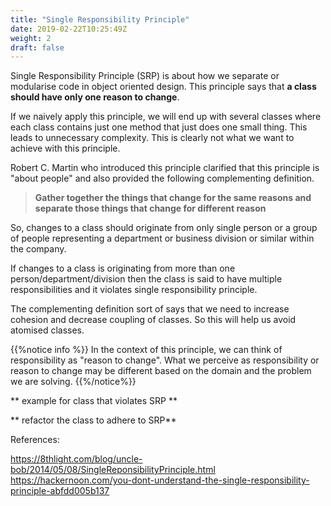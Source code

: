 ```yaml
---
title: "Single Responsibility Principle"
date: 2019-02-22T10:25:49Z
weight: 2
draft: false
---
```



Single Responsibility Principle (SRP) is about how we separate or modularise code in object oriented design. This principle says that **a class should have only one reason to change**. 

If we naively apply this principle, we will end up with several classes where each class contains just one method that just does one small thing. This leads to unnecessary complexity. This is clearly not what we want to achieve with this principle.

Robert C. Martin who introduced this principle clarified that this principle is "about people" and also provided the following complementing definition.

> **Gather together the things that change for the same reasons and separate those things that change for different reason**

So, changes to a class should originate from only single person or a group of people representing a department or business division or similar within the company.

If changes to a class is originating from more than one person/department/division then the class is said to have multiple responsibilities and it violates single responsibility principle.

The complementing definition sort of says that we need to increase cohesion and decrease coupling of classes. So this will help us avoid atomised classes.

{{%notice info %}}
In the context of this principle, we can think of responsibility as "reason to change". What we perceive as responsibility or reason to change may be different based on the domain and the problem we are solving.
{{%/notice%}}

** example for class that violates SRP **

** refactor the class to adhere to SRP**

References:

https://8thlight.com/blog/uncle-bob/2014/05/08/SingleReponsibilityPrinciple.html
https://hackernoon.com/you-dont-understand-the-single-responsibility-principle-abfdd005b137